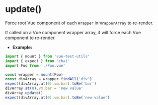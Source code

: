 # update()

Force root Vue component of each `Wrapper` in `WrapperArray` to re-render.

If called on a Vue component wrapper array, it will force each Vue component to re-render.

- **Example:**

```js
import { mount } from 'vue-test-utils'
import { expect } from 'chai'
import Foo from './Foo.vue'

const wrapper = mount(Foo)
const divArray = wrapper.findAll('div')
expect(divArray.at(0).vm.bar).toBe('bar')
divArray.at(0).vm.bar = 'new value'
divArray.update()
expect(divArray.at(0).vm.bar).toBe('new value')
```
